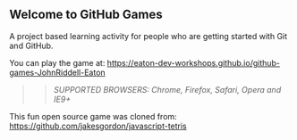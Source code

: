 ## Welcome to GitHub Games

A project based learning activity for people who are getting started with Git and GitHub.

You can play the game at:  https://eaton-dev-workshops.github.io/github-games-JohnRiddell-Eaton

>> _*SUPPORTED BROWSERS*: Chrome, Firefox, Safari, Opera and IE9+_

This fun open source game was cloned from: https://github.com/jakesgordon/javascript-tetris
